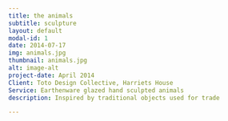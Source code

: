 ```yaml
---
title: the animals
subtitle: sculpture
layout: default
modal-id: 1
date: 2014-07-17
img: animals.jpg
thumbnail: animals.jpg
alt: image-alt
project-date: April 2014
Client: Toto Design Collective, Harriets House
Service: Earthenware glazed hand sculpted animals
description: Inspired by traditional objects used for trade

---
```


